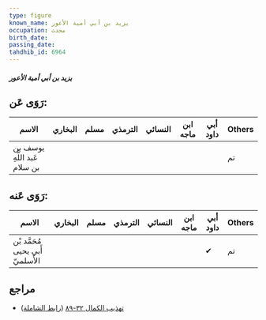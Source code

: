 ```yaml
---
type: figure
known_name: يزيد بن أبي أمية الأعور
occupation: محدث
birth_date:
passing_date:
tahdhib_id: 6964
---
```

##### يزيد بن أبي أمية الأعور

## رَوَى عَن:
| الاسم                        | البخاري | مسلم | الترمذي | النسائي | ابن ماجه | أبي داود | Others |
| ---------------------------- | ------- | ---- | ------- | ------- | -------- | -------- | ------ |
| يوسف بن عَبد اللَّهِ بن سلام |         |      |         |         |          |          | تم     |
## رَوَى عَنه:
| الاسم                            | البخاري | مسلم | الترمذي | النسائي | ابن ماجه | أبي داود | Others |
| -------------------------------- | ------- | ---- | ------- | ------- | -------- | -------- | ------ |
| مُحَمَّد بْن أَبي يحيى الأَسلميّ |         |      |         |         |          | ✔        | تم     |
## مراجع
- [تهذيب الكمال ٣٢-٨٩](obsidian://open?vault=Tahdhib-al-Kamal&file=Figures/٦٩٦٤-يزيد%20بن%20أبي%20أمية%20الأعور) ([رابط الشاملة](https://shamela.ws/book/3722/17203))